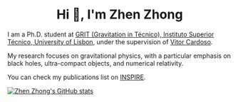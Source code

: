 <h1 align="center">Hi 👋, I'm Zhen Zhong</h1>

I am a Ph.D. student at [GRIT (Gravitation in Técnico), Instituto Superior Técnico, University of Lisbon](https://centra.tecnico.ulisboa.pt/network/grit/),
under the supervision of [Vitor Cardoso](https://inspirehep.net/authors/1020444).

My research focuses on gravitational physics, with a particular emphasis on black holes, ultra-compact objects, and numerical relativity.

You can check my publications list on [INSPIRE](https://inspirehep.net/authors/1700348).

[![Zhen Zhong's GitHub stats](https://github-readme-stats.vercel.app/api?username=AuroraDysis&show_icons=true&theme=tokyonight)](https://github.com/anuraghazra/github-readme-stats)
